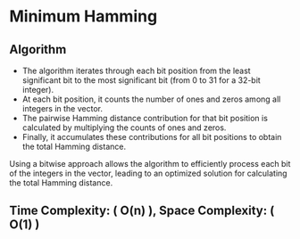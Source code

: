 # Minimum Hamming

## Algorithm
- The algorithm iterates through each bit position from the least significant bit to the most significant bit (from 0 to 31 for a 32-bit integer).
- At each bit position, it counts the number of ones and zeros among all integers in the vector.
- The pairwise Hamming distance contribution for that bit position is calculated by multiplying the counts of ones and zeros.
- Finally, it accumulates these contributions for all bit positions to obtain the total Hamming distance.

Using a bitwise approach allows the algorithm to efficiently process each bit of the integers in the vector, leading to an optimized solution for calculating the total Hamming distance.

## Time Complexity: \( O(n) \), Space Complexity: \( O(1) \)
